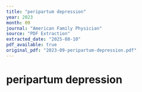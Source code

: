```yaml
---
title: "peripartum depression"
year: 2023
month: 09
journal: "American Family Physician"
source: "PDF Extraction"
extracted_date: "2025-08-10"
pdf_available: true
original_pdf: "2023-09-peripartum-depression.pdf"
---
```


# peripartum depression

